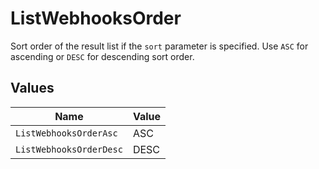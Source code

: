 # ListWebhooksOrder

Sort order of the result list if the `sort` parameter is specified. Use `ASC` for ascending or `DESC` for descending sort order.


## Values

| Name                    | Value                   |
| ----------------------- | ----------------------- |
| `ListWebhooksOrderAsc`  | ASC                     |
| `ListWebhooksOrderDesc` | DESC                    |